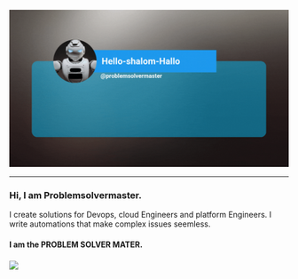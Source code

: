 ![Profile Image](profile.gif)

---
### Hi, I am Problemsolvermaster.
I create solutions for Devops, cloud Engineers and platform Engineers. I write automations that make complex issues seemless. 
#### I am the PROBLEM SOLVER MATER. 
<img align="center" src="https://github-readme-stats.vercel.app/api?username=problemsolvermaster&show_icons=true&icon_color=CE1D2D&text_color=718096&bg_color=00000000&hide_title=true&hide_border=true" /> 